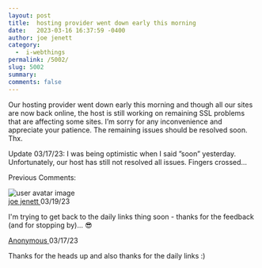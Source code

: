 ```yaml
---
layout: post
title:  hosting provider went down early this morning
date:   2023-03-16 16:37:59 -0400
author: joe jenett
category:
  -  i-webthings
permalink: /5002/
slug: 5002
summary: 
comments: false
---
```

<p>Our hosting provider went down early this morning and though all our sites are now back online, the host is still working on remaining SSL problems that are affecting some sites. I’m sorry for any inconvenience and appreciate your patience. The remaining issues should be resolved soon. Thx.
</p>
<p>Update 03/17/23: I was being optimistic when I said ”soon” yesterday. Unfortunately, our host has still not resolved all issues. Fingers crossed...
</p>
<p>Previous Comments:</p>
<div class="cactus-comment">
<div class="cactus-comment-avatar">
<img alt="user avatar image" src="https://matrix.cactus.chat:8448/_matrix/media/r0/thumbnail/matrix.org/QXQdYMvXFqpcNYmifiCExzUK?width=64&amp;height=64&amp;method=crop">
</div>
<div class="cactus-comment-content">
<div class="cactus-comment-header">
<a class="cactus-comment-displayname" href="https://matrix.to/#/@joejenett:matrix.org">joe jenett
</a>
<time class="cactus-comment-time" title="Sun Mar 19 18:30:54 2023 UTC" datetime="2023-03-19T18:30:54+00:00">03/19/23
</time>
</div>
<div class="cactus-comment-body">
<div class="cactus-message-text">
<p>I'm trying to get back to the daily links thing soon - thanks for the feedback (and for stopping by)... 😎
</p>
</div>
</div>
</div>
</div>
<div class="cactus-comment">
<div class="cactus-comment-avatar">
<div class="cactus-comment-avatar-placeholder">
</div>
</div>
<div class="cactus-comment-content">
<div class="cactus-comment-header">
<a class="cactus-comment-displayname" href="https://matrix.to/#/@915031:cactus.chat">Anonymous
</a>
<time class="cactus-comment-time" title="Fri Mar 17 15:38:20 2023 UTC" datetime="2023-03-17T15:38:20+00:00">03/17/23
</time>
</div>
<div class="cactus-comment-body">
<div class="cactus-message-text">
<p>Thanks for the heads up and also thanks for the daily links :)
</p>
</div>
</div>
</div>
</div>
<a style="display:none;" href="https://brid.gy/publish/mastodon"><small>(cross-posted to mastodon)</small></a>